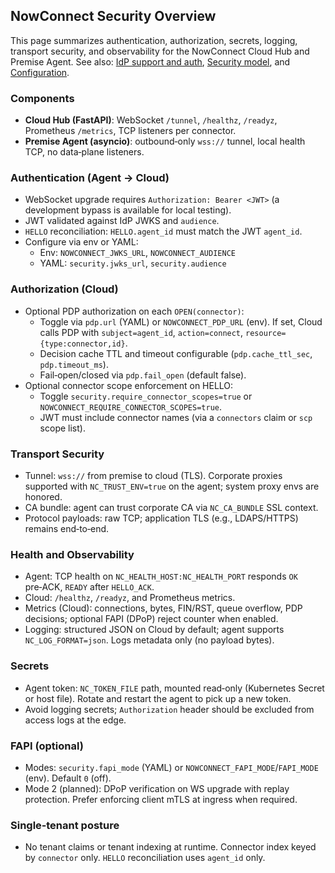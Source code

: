 ## NowConnect Security Overview

This page summarizes authentication, authorization, secrets, logging, transport security, and observability for the NowConnect Cloud Hub and Premise Agent. See also: [IdP support and auth](./idp-and-auth.md), [Security model](./security.md), and [Configuration](./configuration.md).

### Components
- **Cloud Hub (FastAPI)**: WebSocket `/tunnel`, `/healthz`, `/readyz`, Prometheus `/metrics`, TCP listeners per connector.
- **Premise Agent (asyncio)**: outbound‑only `wss://` tunnel, local health TCP, no data‑plane listeners.

### Authentication (Agent → Cloud)
- WebSocket upgrade requires `Authorization: Bearer <JWT>` (a development bypass is available for local testing).
- JWT validated against IdP JWKS and `audience`.
- `HELLO` reconciliation: `HELLO.agent_id` must match the JWT `agent_id`.
- Configure via env or YAML:
  - Env: `NOWCONNECT_JWKS_URL`, `NOWCONNECT_AUDIENCE`
  - YAML: `security.jwks_url`, `security.audience`

### Authorization (Cloud)
- Optional PDP authorization on each `OPEN(connector)`:
  - Toggle via `pdp.url` (YAML) or `NOWCONNECT_PDP_URL` (env). If set, Cloud calls PDP with `subject=agent_id`, `action=connect`, `resource={type:connector,id}`.
  - Decision cache TTL and timeout configurable (`pdp.cache_ttl_sec`, `pdp.timeout_ms`).
  - Fail‑open/closed via `pdp.fail_open` (default false).
- Optional connector scope enforcement on HELLO:
  - Toggle `security.require_connector_scopes=true` or `NOWCONNECT_REQUIRE_CONNECTOR_SCOPES=true`.
  - JWT must include connector names (via a `connectors` claim or `scp` scope list).

### Transport Security
- Tunnel: `wss://` from premise to cloud (TLS). Corporate proxies supported with `NC_TRUST_ENV=true` on the agent; system proxy envs are honored.
- CA bundle: agent can trust corporate CA via `NC_CA_BUNDLE` SSL context.
- Protocol payloads: raw TCP; application TLS (e.g., LDAPS/HTTPS) remains end‑to‑end.

### Health and Observability
- Agent: TCP health on `NC_HEALTH_HOST:NC_HEALTH_PORT` responds `OK` pre‑ACK, `READY` after `HELLO_ACK`.
- Cloud: `/healthz`, `/readyz`, and Prometheus metrics.
- Metrics (Cloud): connections, bytes, FIN/RST, queue overflow, PDP decisions; optional FAPI (DPoP) reject counter when enabled.
- Logging: structured JSON on Cloud by default; agent supports `NC_LOG_FORMAT=json`. Logs metadata only (no payload bytes).

### Secrets
- Agent token: `NC_TOKEN_FILE` path, mounted read‑only (Kubernetes Secret or host file). Rotate and restart the agent to pick up a new token.
- Avoid logging secrets; `Authorization` header should be excluded from access logs at the edge.

### FAPI (optional)
- Modes: `security.fapi_mode` (YAML) or `NOWCONNECT_FAPI_MODE`/`FAPI_MODE` (env). Default `0` (off).
- Mode 2 (planned): DPoP verification on WS upgrade with replay protection. Prefer enforcing client mTLS at ingress when required.

### Single‑tenant posture
- No tenant claims or tenant indexing at runtime. Connector index keyed by `connector` only. `HELLO` reconciliation uses `agent_id` only.

